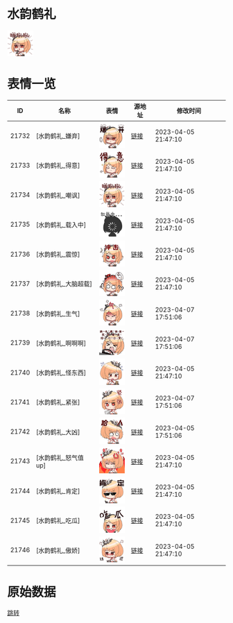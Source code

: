 # 水韵鹤礼

<img src="./cover.png" height="60" alt="cover" />

# 表情一览

|ID|名称|表情|源地址|修改时间|
|----|----|----|----|----|
|21732|[水韵鹤礼_嫌弃]|<img src="./pic/021732_%5B水韵鹤礼_嫌弃%5D.png" height="60" alt="嫌弃"/>|[链接](https://i0.hdslb.com/bfs/garb/4e997d5d2060a7c94dbd98ee5d654965373f722f.png)|2023-04-05 21:47:10|
|21733|[水韵鹤礼_得意]|<img src="./pic/021733_%5B水韵鹤礼_得意%5D.png" height="60" alt="得意"/>|[链接](https://i0.hdslb.com/bfs/garb/cb440568aab70eba2f3aecb3c75cbb4354ce23bb.png)|2023-04-05 21:47:10|
|21734|[水韵鹤礼_嘲讽]|<img src="./pic/021734_%5B水韵鹤礼_嘲讽%5D.png" height="60" alt="嘲讽"/>|[链接](https://i0.hdslb.com/bfs/garb/7e0ce296e1c36497ff7c9707a2f68c010ceffca1.png)|2023-04-05 21:47:10|
|21735|[水韵鹤礼_载入中]|<img src="./pic/021735_%5B水韵鹤礼_载入中%5D.png" height="60" alt="载入中"/>|[链接](https://i0.hdslb.com/bfs/garb/466ccf62c6fe63b935fdf16e0bf888dc99ea270a.png)|2023-04-05 21:47:10|
|21736|[水韵鹤礼_震惊]|<img src="./pic/021736_%5B水韵鹤礼_震惊%5D.png" height="60" alt="震惊"/>|[链接](https://i0.hdslb.com/bfs/garb/0eb949b8680939923cb89a583ffa70b48a5c721d.png)|2023-04-05 21:47:10|
|21737|[水韵鹤礼_大脑超载]|<img src="./pic/021737_%5B水韵鹤礼_大脑超载%5D.png" height="60" alt="大脑超载"/>|[链接](https://i0.hdslb.com/bfs/garb/42976f5a5f165232421ebbca022e5b4c91839752.png)|2023-04-05 21:47:10|
|21738|[水韵鹤礼_生气]|<img src="./pic/021738_%5B水韵鹤礼_生气%5D.png" height="60" alt="生气"/>|[链接](https://i0.hdslb.com/bfs/garb/051ea86f9a5ef0de3617b9910e7a2901a7d648ff.png)|2023-04-07 17:51:06|
|21739|[水韵鹤礼_啊啊啊]|<img src="./pic/021739_%5B水韵鹤礼_啊啊啊%5D.png" height="60" alt="啊啊啊"/>|[链接](https://i0.hdslb.com/bfs/garb/71a578fbcce77fb5e99a79168c7c72867bceebd7.png)|2023-04-07 17:51:06|
|21740|[水韵鹤礼_怪东西]|<img src="./pic/021740_%5B水韵鹤礼_怪东西%5D.png" height="60" alt="怪东西"/>|[链接](https://i0.hdslb.com/bfs/garb/809e3d75807fdf34fd8c92af6acd7edc030a6c4a.png)|2023-04-05 21:47:10|
|21741|[水韵鹤礼_紧张]|<img src="./pic/021741_%5B水韵鹤礼_紧张%5D.png" height="60" alt="紧张"/>|[链接](https://i0.hdslb.com/bfs/garb/3ecac7e8e5462d855a029edac4db54531abebd93.png)|2023-04-07 17:51:06|
|21742|[水韵鹤礼_大凶]|<img src="./pic/021742_%5B水韵鹤礼_大凶%5D.png" height="60" alt="大凶"/>|[链接](https://i0.hdslb.com/bfs/garb/0610c088f492590a1997be344e3f2ef1da7a1107.png)|2023-04-05 17:51:06|
|21743|[水韵鹤礼_怒气值up]|<img src="./pic/021743_%5B水韵鹤礼_怒气值up%5D.png" height="60" alt="怒气值up"/>|[链接](https://i0.hdslb.com/bfs/garb/45a88c8dbba3ad2d8f4a99fdbd0f0487c91b9ff2.png)|2023-04-05 21:47:10|
|21744|[水韵鹤礼_肯定]|<img src="./pic/021744_%5B水韵鹤礼_肯定%5D.png" height="60" alt="肯定"/>|[链接](https://i0.hdslb.com/bfs/garb/a11dc3b42345ec1f740d819588b8199d6a0abb7f.png)|2023-04-05 21:47:10|
|21745|[水韵鹤礼_吃瓜]|<img src="./pic/021745_%5B水韵鹤礼_吃瓜%5D.png" height="60" alt="吃瓜"/>|[链接](https://i0.hdslb.com/bfs/garb/6b76fade7aa417fadb702be2911f52d5d56e43a1.png)|2023-04-05 21:47:10|
|21746|[水韵鹤礼_傲娇]|<img src="./pic/021746_%5B水韵鹤礼_傲娇%5D.png" height="60" alt="傲娇"/>|[链接](https://i0.hdslb.com/bfs/garb/19ce083771e602892ca841c094cb6b9259f6f177.png)|2023-04-05 21:47:10|

# 原始数据

[跳转](./raw.json)

